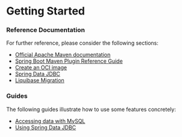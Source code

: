 # Getting Started

### Reference Documentation

For further reference, please consider the following sections:

* [Official Apache Maven documentation](https://maven.apache.org/guides/index.html)
* [Spring Boot Maven Plugin Reference Guide](https://docs.spring.io/spring-boot/docs/2.7.11-SNAPSHOT/maven-plugin/reference/html/)
* [Create an OCI image](https://docs.spring.io/spring-boot/docs/2.7.11-SNAPSHOT/maven-plugin/reference/html/#build-image)
* [Spring Data JDBC](https://docs.spring.io/spring-boot/docs/2.7.11-SNAPSHOT/reference/htmlsingle/#data.sql.jdbc)
* [Liquibase Migration](https://docs.spring.io/spring-boot/docs/2.7.11-SNAPSHOT/reference/htmlsingle/#howto.data-initialization.migration-tool.liquibase)

### Guides

The following guides illustrate how to use some features concretely:

* [Accessing data with MySQL](https://spring.io/guides/gs/accessing-data-mysql/)
* [Using Spring Data JDBC](https://github.com/spring-projects/spring-data-examples/tree/master/jdbc/basics)

